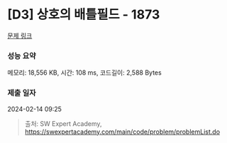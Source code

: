 # [D3] 상호의 배틀필드 - 1873 

[문제 링크](https://swexpertacademy.com/main/code/problem/problemDetail.do?contestProbId=AV5LyE7KD2ADFAXc) 

### 성능 요약

메모리: 18,556 KB, 시간: 108 ms, 코드길이: 2,588 Bytes

### 제출 일자

2024-02-14 09:25



> 출처: SW Expert Academy, https://swexpertacademy.com/main/code/problem/problemList.do